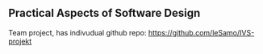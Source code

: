 ## Practical Aspects of Software Design
Team project, has indivudual github repo: https://github.com/leSamo/IVS-projekt
